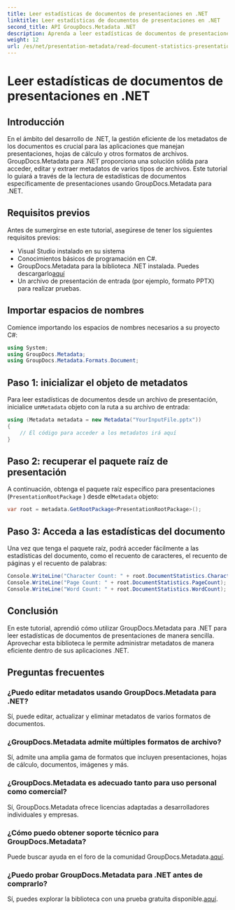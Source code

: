 ```yaml
---
title: Leer estadísticas de documentos de presentaciones en .NET
linktitle: Leer estadísticas de documentos de presentaciones en .NET
second_title: API GroupDocs.Metadata .NET
description: Aprenda a leer estadísticas de documentos de presentaciones en .NET utilizando GroupDocs.Metadata para una gestión eficiente de los metadatos.
weight: 12
url: /es/net/presentation-metadata/read-document-statistics-presentations/
---
```


# Leer estadísticas de documentos de presentaciones en .NET

## Introducción
En el ámbito del desarrollo de .NET, la gestión eficiente de los metadatos de los documentos es crucial para las aplicaciones que manejan presentaciones, hojas de cálculo y otros formatos de archivos. GroupDocs.Metadata para .NET proporciona una solución sólida para acceder, editar y extraer metadatos de varios tipos de archivos. Este tutorial lo guiará a través de la lectura de estadísticas de documentos específicamente de presentaciones usando GroupDocs.Metadata para .NET.
## Requisitos previos
Antes de sumergirse en este tutorial, asegúrese de tener los siguientes requisitos previos:
- Visual Studio instalado en su sistema
- Conocimientos básicos de programación en C#.
- GroupDocs.Metadata para la biblioteca .NET instalada. Puedes descargarlo[aquí](https://releases.groupdocs.com/metadata/net/)
- Un archivo de presentación de entrada (por ejemplo, formato PPTX) para realizar pruebas.

## Importar espacios de nombres
Comience importando los espacios de nombres necesarios a su proyecto C#:
```csharp
using System;
using GroupDocs.Metadata;
using GroupDocs.Metadata.Formats.Document;
```
## Paso 1: inicializar el objeto de metadatos
 Para leer estadísticas de documentos desde un archivo de presentación, inicialice un`Metadata` objeto con la ruta a su archivo de entrada:
```csharp
using (Metadata metadata = new Metadata("YourInputFile.pptx"))
{
    // El código para acceder a los metadatos irá aquí
}
```
## Paso 2: recuperar el paquete raíz de presentación
A continuación, obtenga el paquete raíz específico para presentaciones (`PresentationRootPackage` ) desde el`Metadata` objeto:
```csharp
var root = metadata.GetRootPackage<PresentationRootPackage>();
```
## Paso 3: Acceda a las estadísticas del documento
Una vez que tenga el paquete raíz, podrá acceder fácilmente a las estadísticas del documento, como el recuento de caracteres, el recuento de páginas y el recuento de palabras:
```csharp
Console.WriteLine("Character Count: " + root.DocumentStatistics.CharacterCount);
Console.WriteLine("Page Count: " + root.DocumentStatistics.PageCount);
Console.WriteLine("Word Count: " + root.DocumentStatistics.WordCount);
```

## Conclusión
En este tutorial, aprendió cómo utilizar GroupDocs.Metadata para .NET para leer estadísticas de documentos de presentaciones de manera sencilla. Aprovechar esta biblioteca le permite administrar metadatos de manera eficiente dentro de sus aplicaciones .NET.

## Preguntas frecuentes
### ¿Puedo editar metadatos usando GroupDocs.Metadata para .NET?
Sí, puede editar, actualizar y eliminar metadatos de varios formatos de documentos.
### ¿GroupDocs.Metadata admite múltiples formatos de archivo?
Sí, admite una amplia gama de formatos que incluyen presentaciones, hojas de cálculo, documentos, imágenes y más.
### ¿GroupDocs.Metadata es adecuado tanto para uso personal como comercial?
Sí, GroupDocs.Metadata ofrece licencias adaptadas a desarrolladores individuales y empresas.
### ¿Cómo puedo obtener soporte técnico para GroupDocs.Metadata?
 Puede buscar ayuda en el foro de la comunidad GroupDocs.Metadata.[aquí](https://forum.groupdocs.com/c/metadata/14).
### ¿Puedo probar GroupDocs.Metadata para .NET antes de comprarlo?
 Sí, puedes explorar la biblioteca con una prueba gratuita disponible.[aquí](https://releases.groupdocs.com/).
